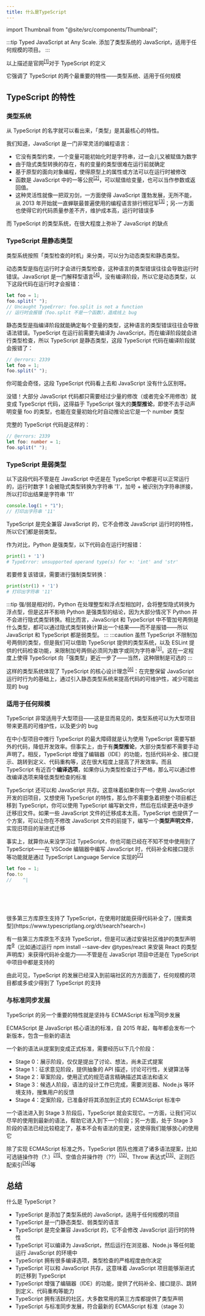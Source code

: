 ```yaml
---
title: 什么是TypeScript
---
```


import Thumbnail from "@site/src/components/Thumbnail";

:::tip
Typed JavaScript at Any Scale.
添加了类型系统的 JavaScript，适用于任何规模的项目。
:::

以上描述是官网<sup>[[1]](https://www.typescriptlang.org/)</sup>对于 TypeScript 的定义

它强调了 TypeScript 的两个最重要的特性——类型系统、适用于任何规模

## TypeScript 的特性

### 类型系统

从 TypeScript 的名字就可以看出来，「类型」是其最核心的特性。

我们知道，JavaScript 是一门非常灵活的编程语言：

- 它没有类型约束，一个变量可能初始化时是字符串，过一会儿又被赋值为数字
- 由于隐式类型转换的存在，有的变量的类型很难在运行前就确定
- 基于原型的面向对象编程，使得原型上的属性或方法可以在运行时被修改
- 函数是 JavaScript 中的一等公民<sup>[[2]](https://llh911001.gitbooks.io/mostly-adequate-guide-chinese/content/ch2.html#%E4%B8%BA%E4%BD%95%E9%92%9F%E7%88%B1%E4%B8%80%E7%AD%89%E5%85%AC%E6%B0%91)</sup>，可以赋值给变量，也可以当作参数或返回值。
- 这种灵活性就像一把双刃剑，一方面使得 JavaScript 蓬勃发展，无所不能，从 2013 年开始就一直蝉联最普遍使用的编程语言排行榜冠军<sup>[[3]](https://insights.stackoverflow.com/survey/2020)</sup>；另-一方面也使得它的代码质量参差不齐，维护成本高，运行时错误多

而 TypeScript 的类型系统，在很大程度上弥补了 JavaScript 的缺点

### TypeScript 是静态类型

类型系统按照「类型检查的时机」来分类，可以分为动态类型和静态类型。

动态类型是指在运行时才会进行类型检查，这种语言的类型错误往往会导致运行时错误。JavaScript 是一门解释型语言<sup>[[4]](https://web.stanford.edu/class/cs98si/slides/overview.html)</sup>，没有编译阶段，所以它是动态类型，以下这段代码在运行时才会报错：

```js
let foo = 1;
foo.split(" ");
// Uncaught TypeError: foo.split is not a function
// 运行时会报错（foo.split 不是一个函数），造成线上 bug
```

静态类型是指编译阶段就能确定每个变量的类型，这种语言的类型错误往往会导致语法错误。TypeScript 在运行前需要先编译为 JavaScript，而在编译阶段就会进行类型检查，所以 TypeScript 是静态类型，这段 TypeScript 代码在编译阶段就会报错了：

```ts twoslash
// @errors: 2339
let foo = 1;
foo.split(" ");
```

你可能会奇怪，这段 TypeScript 代码看上去和 JavaScript 没有什么区别呀。

没错！大部分 JavaScript 代码都只需要经过少量的修改（或者完全不用修改）就变成 TypeScript 代码，这得益于 TypeScript 强大的**类型推论**，即使不去手动声明变量 foo 的类型，也能在变量初始化时自动推论出它是一个 number 类型

完整的 TypeScript 代码是这样的：

```ts twoslash
// @errors: 2339
let foo: number = 1;
foo.split(" ");
```

### TypeScript 是弱类型

以下这段代码不管是在 JavaScript 中还是在 TypeScript 中都是可以正常运行的，运行时数字 1 会被隐式类型转换为字符串 '1'，加号 + 被识别为字符串拼接，所以打印出结果是字符串 '11'

```ts twoslash
console.log(1 + "1");
// 打印出字符串 '11'
```

TypeScript 是完全兼容 JavaScript 的，它不会修改 JavaScript 运行时的特性，所以它们都是弱类型。

作为对比，Python 是强类型，以下代码会在运行时报错：

```python
print(1 + '1')
# TypeError: unsupported operand type(s) for +: 'int' and 'str'
```

若要修复该错误，需要进行强制类型转换：

```python
print(str(1) + '1')
# 打印出字符串 '11'
```

:::tip
强/弱是相对的，Python 在处理整型和浮点型相加时，会将整型隐式转换为浮点型，但是这并不影响 Python 是强类型的结论，因为大部分情况下 Python 并不会进行隐式类型转换。相比而言，JavaScript 和 TypeScript 中不管加号两侧是什么类型，都可以通过隐式类型转换计算出一个结果——而不是报错——所以 JavaScript 和 TypeScript 都是弱类型。
:::
:::caution
虽然 TypeScript 不限制加号两侧的类型，但是我们可以借助 TypeScript 提供的类型系统，以及 ESLint 提供的代码检查功能，来限制加号两侧必须同为数字或同为字符串<sup>[[5]](https://github.com/typescript-eslint/typescript-eslint/blob/main/packages/eslint-plugin/docs/rules/restrict-plus-operands.md)</sup>。这在一定程度上使得 TypeScript 向「强类型」更近一步了——当然，这种限制是可选的
:::

这样的类型系统体现了 TypeScript 的核心设计理念<sup>[[6]](https://github.com/microsoft/TypeScript/wiki/TypeScript-Design-Goals)</sup>：在完整保留 JavaScript 运行时行为的基础上，通过引入静态类型系统来提高代码的可维护性，减少可能出现的 bug

### 适用于任何规模

TypeScript 非常适用于大型项目——这是显而易见的，类型系统可以为大型项目带来更高的可维护性，以及更少的 bug

在中小型项目中推行 TypeScript 的最大障碍就是认为使用 TypeScript 需要写额外的代码，降低开发效率。但事实上，由于有**类型推论**，大部分类型都不需要手动声明了。相反，TypeScript 增强了编辑器（IDE）的功能，包括代码补全、接口提示、跳转到定义、代码重构等，这在很大程度上提高了开发效率。而且 TypeScript 有近百个**编译选项**，如果你认为类型检查过于严格，那么可以通过修改编译选项来降低类型检查的标准

TypeScript 还可以和 JavaScript 共存。这意味着如果你有一个使用 JavaScript 开发的旧项目，又想使用 TypeScript 的特性，那么你不需要急着把整个项目都迁移到 TypeScript，你可以使用 TypeScript 编写新文件，然后在后续更迭中逐步迁移旧文件。如果一些 JavaScript 文件的迁移成本太高，TypeScript 也提供了一个方案，可以让你在不修改 JavaScript 文件的前提下，编写一个**类型声明文件**，实现旧项目的渐进式迁移

事实上，就算你从来没学习过 TypeScript，你也可能已经在不知不觉中使用到了 TypeScript——在 VSCode 编辑器中编写 JavaScript 时，代码补全和接口提示等功能就是通过 TypeScript Language Service 实现的<sup>[[7]](https://code.visualstudio.com/docs/languages/typescript)</sup>

```js twoslash
let foo = 1;
foo.to
//    ^|
```

<br/>
<br/>
<br/>
<br/>
很多第三方库原生支持了 TypeScript，在使用时就能获得代码补全了，[搜索类型](https://www.typescriptlang.org/dt/search?search=)

有一些第三方库原生不支持 TypeScript，但是可以通过安装社区维护的类型声明库<sup>[9](https://github.com/DefinitelyTyped/DefinitelyTyped)</sup>（比如通过运行 npm install --save-dev @types/react 来安装 React 的类型声明库）来获得代码补全能力——不管是在 JavaScript 项目中还是在 TypeScript 中项目中都是支持的

由此可见，TypeScript 的发展已经深入到前端社区的方方面面了，任何规模的项目都或多或少得到了 TypeScript 的支持

### 与标准同步发展

TypeScript 的另一个重要的特性就是坚持与 ECMAScript 标准<sup>[10](https://tc39.es/process-document/)</sup>同步发展

ECMAScript 是 JavaScript 核心语法的标准，自 2015 年起，每年都会发布一个新版本，包含一些新的语法

一个新的语法从提案到变成正式标准，需要经历以下几个阶段：

- Stage 0：展示阶段，仅仅是提出了讨论、想法，尚未正式提案
- Stage 1：征求意见阶段，提供抽象的 API 描述，讨论可行性，关键算法等
- Stage 2：草案阶段，使用正式的规范语言精确描述其语法和语义
- Stage 3：候选人阶段，语法的设计工作已完成，需要浏览器、Node.js 等环境支持，搜集用户的反馈
- Stage 4：定案阶段，已准备好将其添加到正式的 ECMAScript 标准中

一个语法进入到 Stage 3 阶段后，TypeScript 就会实现它。一方面，让我们可以尽早的使用到最新的语法，帮助它进入到下一个阶段；另一方面，处于 Stage 3 阶段的语法已经比较稳定了，基本不会有语法的变更，这使得我们能够放心的使用它

除了实现 ECMAScript 标准之外，TypeScript 团队也推进了诸多语法提案，比如可选链操作符（?.）<sup>[[11]](https://github.com/tc39/proposal-optional-chaining)</sup>、空值合并操作符（??）<sup>[[12]](https://github.com/tc39/proposal-nullish-coalescing)</sup>、Throw 表达式<sup>[[13]](https://github.com/tc39/proposal-throw-expressions)</sup>、正则匹配索引<sup>[[14]](https://github.com/tc39/proposal-regexp-match-indices)</sup>等

## 总结

什么是 TypeScript？

- TypeScript 是添加了类型系统的 JavaScript，适用于任何规模的项目
- TypeScript 是一门静态类型、弱类型的语言
- TypeScript 是完全兼容 JavaScript 的，它不会修改 JavaScript 运行时的特性
- TypeScript 可以编译为 JavaScript，然后运行在浏览器、Node.js 等任何能运行 JavaScript 的环境中
- TypeScript 拥有很多编译选项，类型检查的严格程度由你决定
- TypeScript 可以和 JavaScript 共存，这意味着 JavaScript 项目能够渐进式的迁移到 TypeScript
- TypeScript 增强了编辑器（IDE）的功能，提供了代码补全、接口提示、跳转到定义、代码重构等能力
- TypeScript 拥有活跃的社区，大多数常用的第三方库都提供了类型声明
- TypeScript 与标准同步发展，符合最新的 ECMAScript 标准（stage 3）

